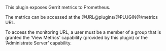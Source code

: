 This plugin exposes Gerrit metrics to Prometheus.

The metrics can be accessed at the @URL@plugins/@PLUGIN@/metrics URL.

To access the monitoring URL, a user must be a member of a group that is granted
the ‘View Metrics’ capability (provided by this plugin) or the ‘Administrate
Server’ capability.